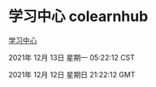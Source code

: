 # 学习中心 colearnhub
[学习中心](http://59.174.25.102:56308/colearnhub/)

2021年 12月 13日 星期一 05:22:12 CST

2021年 12月 12日 星期日 21:22:12 GMT
